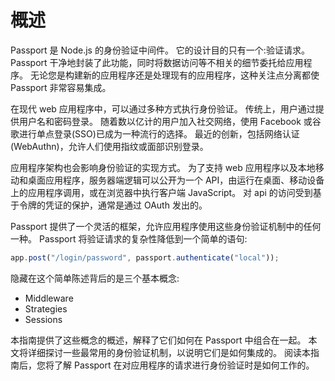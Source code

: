 # 概述

Passport 是 Node.js 的身份验证中间件。
它的设计目的只有一个:验证请求。
Passport 干净地封装了此功能，同时将数据访问等不相关的细节委托给应用程序。
无论您是构建新的应用程序还是处理现有的应用程序，这种关注点分离都使 Passport 非常容易集成。

在现代 web 应用程序中，可以通过多种方式执行身份验证。
传统上，用户通过提供用户名和密码登录。
随着数以亿计的用户加入社交网络，使用 Facebook 或谷歌进行单点登录(SSO)已成为一种流行的选择。
最近的创新，包括网络认证(WebAuthn)，允许人们使用指纹或面部识别登录。

应用程序架构也会影响身份验证的实现方式。
为了支持 web 应用程序以及本地移动和桌面应用程序，服务器端逻辑可以公开为一个 API，由运行在桌面、移动设备上的应用程序调用，或在浏览器中执行客户端 JavaScript。
对 api 的访问受到基于令牌的凭证的保护，通常是通过 OAuth 发出的。

Passport 提供了一个灵活的框架，允许应用程序使用这些身份验证机制中的任何一种。
Passport 将验证请求的复杂性降低到一个简单的语句:

```js
app.post("/login/password", passport.authenticate("local"));
```

隐藏在这个简单陈述背后的是三个基本概念:

- Middleware
- Strategies
- Sessions

本指南提供了这些概念的概述，解释了它们如何在 Passport 中组合在一起。
本文将详细探讨一些最常用的身份验证机制，以说明它们是如何集成的。
阅读本指南后，您将了解 Passport 在对应用程序的请求进行身份验证时是如何工作的。
